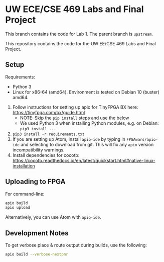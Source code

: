 # UW ECE/CSE 469 Labs and Final Project

This branch contains the code for Lab 1. The parent branch is `upstream`.

This repository contains the code for the UW EE/CSE 469 Labs and Final Project.

## Setup

Requirements:

* Python 3
* Linux for x86-64 (amd64). Environment is tested on Debian 10 (buster) amd64.

1. Follow instructions for setting up apio for TinyFPGA BX here: https://tinyfpga.com/bx/guide.html
	* NOTE: Skip the `pip install` steps and use the below
	* We used Python 3 when installing Python modules, e.g. on Debian: `pip3 install ...`
2. `pip3 install -r requirements.txt`
3. If you are setting up Atom, install `apio-ide` by typing in `FPGAwars/apio-ide` and selecting to download from git. This will fix any `apio` version incompatibility warnings.
4. Install dependencies for cocotb: https://cocotb.readthedocs.io/en/latest/quickstart.html#native-linux-installation

## Uploading to FPGA

For command-line:

```sh
apio build
apio upload
```

Alternatively, you can use Atom with `apio-ide`.

## Development Notes

To get verbose place & route output during builds, use the following:

```sh
apio build --verbose-nextpnr
```
